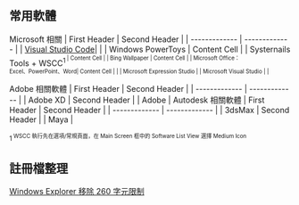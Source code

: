 ## 常用軟體

Microsoft 相關
| First Header  | Second Header |
| ------------- | ------------- |
| [Visual Studio Code](https://code.visualstudio.com/download)|   |
| Windows PowerToys  | Content Cell  |
| Systernails Tools + WSCC<SUP>1<SUP>  | Content Cell  |
| Bing Wallpaper | Content Cell  |
| Microsoft Office：<br>Excel、PowerPoint、Word| Content Cell  | |
| Microsoft Expression Studio  |
| Microsoft Visual Studio  | |

Adobe 相關軟體
| First Header  | Second Header |
| ------------- | ------------- |
| Adobe XD | Second Header |
| Adobe  |
Autodesk 相關軟體
| First Header  | Second Header |
| ------------- | ------------- |
| 3dsMax | Second Header |
| Maya  |




<SUP>1<SUP> WSCC 執行先在選項/常規頁面，在 Main Screen 框中的 Software List View 選擇 Medium Icon 
  
  

## 註冊檔整理

[Windows Explorer 移除 260 字元限制](https://raw.githubusercontent.com/jafeeye/Windows-Optimization/main/Remove%20260%20Character%20Path%20Limit.reg)

